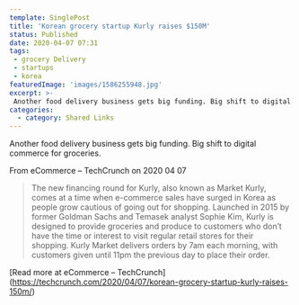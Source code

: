 ```yaml
---
template: SinglePost
title: 'Korean grocery startup Kurly raises $150M'
status: Published
date: 2020-04-07 07:31
tags:
 - grocery Delivery
 - startups
 - korea
featuredImage: 'images/1586255948.jpg'
excerpt: >-
 Another food delivery business gets big funding. Big shift to digital commerce for groceries.
categories:
  - category: Shared Links
---
```

Another food delivery business gets big funding. Big shift to digital commerce for groceries.

From eCommerce – TechCrunch on 2020 04 07
> The new financing round for Kurly, also known as Market Kurly, comes at a time when e-commerce sales have surged in Korea as people grow cautious of going out for shopping.
Launched in 2015 by former Goldman Sachs  and Temasek analyst Sophie Kim, Kurly is designed to provide groceries and produce to customers who don’t have the time or interest to visit regular retail stores for their shopping. Kurly Market delivers orders by 7am each morning, with customers given until 11pm the previous day to place their order.

[Read more at eCommerce – TechCrunch] (https://techcrunch.com/2020/04/07/korean-grocery-startup-kurly-raises-150m/)
